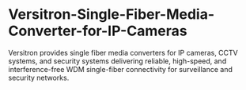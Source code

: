 # Versitron-Single-Fiber-Media-Converter-for-IP-Cameras
Versitron provides single fiber media converters for IP cameras, CCTV systems, and security systems delivering reliable, high-speed, and interference-free WDM single-fiber connectivity for surveillance and security networks.
